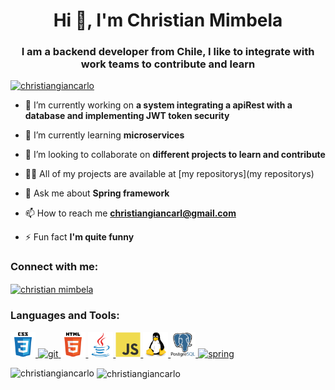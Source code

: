 <h1 align="center">Hi 👋, I'm Christian Mimbela</h1>
<h3 align="center">I am a backend developer from Chile, I like to integrate with work teams to contribute and learn</h3>

<p align="left"> <a href="https://github.com/ryo-ma/github-profile-trophy"><img src="https://github-profile-trophy.vercel.app/?username=christiangiancarlo" alt="christiangiancarlo" /></a> </p>

- 🔭 I’m currently working on **a system integrating a apiRest with a database and implementing JWT token security**

- 🌱 I’m currently learning **microservices**

- 👯 I’m looking to collaborate on **different projects to learn and contribute**

- 👨‍💻 All of my projects are available at [my repositorys](my repositorys)

- 💬 Ask me about **Spring framework**

- 📫 How to reach me **christiangiancarl@gmail.com**

- ⚡ Fun fact **I'm quite funny**

<h3 align="left">Connect with me:</h3>
<p align="left">
<a href="https://linkedin.com/in/christian mimbela" target="blank"><img align="center" src="https://raw.githubusercontent.com/rahuldkjain/github-profile-readme-generator/master/src/images/icons/Social/linked-in-alt.svg" alt="christian mimbela" height="30" width="40" /></a>
</p>

<h3 align="left">Languages and Tools:</h3>
<p align="left"> <a href="https://www.w3schools.com/css/" target="_blank" rel="noreferrer"> <img src="https://raw.githubusercontent.com/devicons/devicon/master/icons/css3/css3-original-wordmark.svg" alt="css3" width="40" height="40"/> </a> <a href="https://git-scm.com/" target="_blank" rel="noreferrer"> <img src="https://www.vectorlogo.zone/logos/git-scm/git-scm-icon.svg" alt="git" width="40" height="40"/> </a> <a href="https://www.w3.org/html/" target="_blank" rel="noreferrer"> <img src="https://raw.githubusercontent.com/devicons/devicon/master/icons/html5/html5-original-wordmark.svg" alt="html5" width="40" height="40"/> </a> <a href="https://www.java.com" target="_blank" rel="noreferrer"> <img src="https://raw.githubusercontent.com/devicons/devicon/master/icons/java/java-original.svg" alt="java" width="40" height="40"/> </a> <a href="https://developer.mozilla.org/en-US/docs/Web/JavaScript" target="_blank" rel="noreferrer"> <img src="https://raw.githubusercontent.com/devicons/devicon/master/icons/javascript/javascript-original.svg" alt="javascript" width="40" height="40"/> </a> <a href="https://www.linux.org/" target="_blank" rel="noreferrer"> <img src="https://raw.githubusercontent.com/devicons/devicon/master/icons/linux/linux-original.svg" alt="linux" width="40" height="40"/> </a> <a href="https://www.postgresql.org" target="_blank" rel="noreferrer"> <img src="https://raw.githubusercontent.com/devicons/devicon/master/icons/postgresql/postgresql-original-wordmark.svg" alt="postgresql" width="40" height="40"/> </a> <a href="https://spring.io/" target="_blank" rel="noreferrer"> <img src="https://www.vectorlogo.zone/logos/springio/springio-icon.svg" alt="spring" width="40" height="40"/> </a> </p>

<p><img align="left" src="https://github-readme-stats.vercel.app/api/top-langs?username=christiangiancarlo&show_icons=true&locale=en&layout=compact" alt="christiangiancarlo" /></p>

<p>&nbsp;<img align="center" src="https://github-readme-stats.vercel.app/api?username=christiangiancarlo&show_icons=true&locale=en" alt="christiangiancarlo" /></p>

